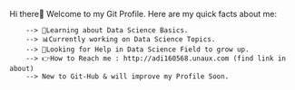  Hi there👋
 Welcome to my Git Profile. Here are my quick facts about me:
        
        --> 📖Learning about Data Science Basics.
        --> 📊Currently working on Data Science Topics.
        --> 🤔Looking for Help in Data Science Field to grow up.
        --> 👉How to Reach me : http://adi160568.unaux.com (find link in about)
        --> New to Git-Hub & will improve my Profile Soon.
